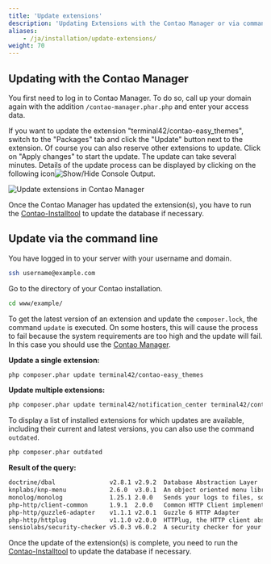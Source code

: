 ```yaml
---
title: 'Update extensions'
description: 'Updating Extensions with the Contao Manager or via command line'
aliases:
    - /ja/installation/update-extensions/
weight: 70
---
```


## Updating with the Contao Manager

You first need to log in to Contao Manager. To do so, call up your domain again with the addition `/contao-manager.phar.php` and enter your access data.

If you want to update the extension "terminal42/contao-easy\_themes", switch to the "Packages" tab and click the "Update" button next to the extension. Of course you can also reserve other extensions to update. Click on "Apply changes" to start the update. The update can take several minutes. Details of the update process can be displayed by clicking on the following icon![Show/Hide Console Output](/ja/icons/konsolenausgabe.png?classes=icon).

![Update extensions in Contao Manager](/ja/installation/images/en/update-extensions-in-contao-manager.png?classes=shadow)

Once the Contao Manager has updated the extension(s), you have to run the [Contao-Installtool](../contao-installtool/) to update the database if necessary.

## Update via the command line

You have logged in to your server with your username and domain.

```bash
ssh username@example.com
```

Go to the directory of your Contao installation.

```bash
cd www/example/
```

To get the latest version of an extension and update the `composer.lock`, the command `update` is executed. On some hosters, this will cause the process to fail because the system requirements are too high and the update will fail. In this case you should use the [Contao Manager](#updating-with-the-contao-manager).

**Update a single extension:**

```bash
php composer.phar update terminal42/contao-easy_themes
```

**Update multiple extensions:**

```bash
php composer.phar update terminal42/notification_center terminal42/contao-leads
```

To display a list of installed extensions for which updates are available, including their current and latest versions, you can also use the command `outdated`.

```bash
php composer.phar outdated
```

**Result of the query:**

```bash
doctrine/dbal               v2.8.1 v2.9.2  Database Abstraction Layer
knplabs/knp-menu            2.6.0  v3.0.1  An object oriented menu library
monolog/monolog             1.25.1 2.0.0   Sends your logs to files, sockets, inboxes, databases …
php-http/client-common      1.9.1  2.0.0   Common HTTP Client implementations and tools for HTTPlug
php-http/guzzle6-adapter    v1.1.1 v2.0.1  Guzzle 6 HTTP Adapter
php-http/httplug            v1.1.0 v2.0.0  HTTPlug, the HTTP client abstraction for PHP
sensiolabs/security-checker v5.0.3 v6.0.2  A security checker for your composer.lock
```

Once the update of the extension(s) is complete, you need to  run the [Contao-Installtool](../contao-installtool/) to update the database if necessary.
